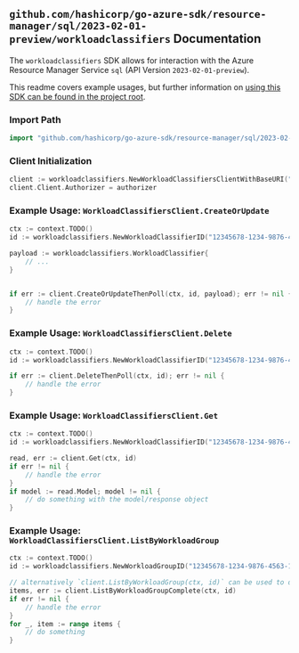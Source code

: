 
## `github.com/hashicorp/go-azure-sdk/resource-manager/sql/2023-02-01-preview/workloadclassifiers` Documentation

The `workloadclassifiers` SDK allows for interaction with the Azure Resource Manager Service `sql` (API Version `2023-02-01-preview`).

This readme covers example usages, but further information on [using this SDK can be found in the project root](https://github.com/hashicorp/go-azure-sdk/tree/main/docs).

### Import Path

```go
import "github.com/hashicorp/go-azure-sdk/resource-manager/sql/2023-02-01-preview/workloadclassifiers"
```


### Client Initialization

```go
client := workloadclassifiers.NewWorkloadClassifiersClientWithBaseURI("https://management.azure.com")
client.Client.Authorizer = authorizer
```


### Example Usage: `WorkloadClassifiersClient.CreateOrUpdate`

```go
ctx := context.TODO()
id := workloadclassifiers.NewWorkloadClassifierID("12345678-1234-9876-4563-123456789012", "example-resource-group", "serverValue", "databaseValue", "workloadGroupValue", "workloadClassifierValue")

payload := workloadclassifiers.WorkloadClassifier{
	// ...
}


if err := client.CreateOrUpdateThenPoll(ctx, id, payload); err != nil {
	// handle the error
}
```


### Example Usage: `WorkloadClassifiersClient.Delete`

```go
ctx := context.TODO()
id := workloadclassifiers.NewWorkloadClassifierID("12345678-1234-9876-4563-123456789012", "example-resource-group", "serverValue", "databaseValue", "workloadGroupValue", "workloadClassifierValue")

if err := client.DeleteThenPoll(ctx, id); err != nil {
	// handle the error
}
```


### Example Usage: `WorkloadClassifiersClient.Get`

```go
ctx := context.TODO()
id := workloadclassifiers.NewWorkloadClassifierID("12345678-1234-9876-4563-123456789012", "example-resource-group", "serverValue", "databaseValue", "workloadGroupValue", "workloadClassifierValue")

read, err := client.Get(ctx, id)
if err != nil {
	// handle the error
}
if model := read.Model; model != nil {
	// do something with the model/response object
}
```


### Example Usage: `WorkloadClassifiersClient.ListByWorkloadGroup`

```go
ctx := context.TODO()
id := workloadclassifiers.NewWorkloadGroupID("12345678-1234-9876-4563-123456789012", "example-resource-group", "serverValue", "databaseValue", "workloadGroupValue")

// alternatively `client.ListByWorkloadGroup(ctx, id)` can be used to do batched pagination
items, err := client.ListByWorkloadGroupComplete(ctx, id)
if err != nil {
	// handle the error
}
for _, item := range items {
	// do something
}
```
